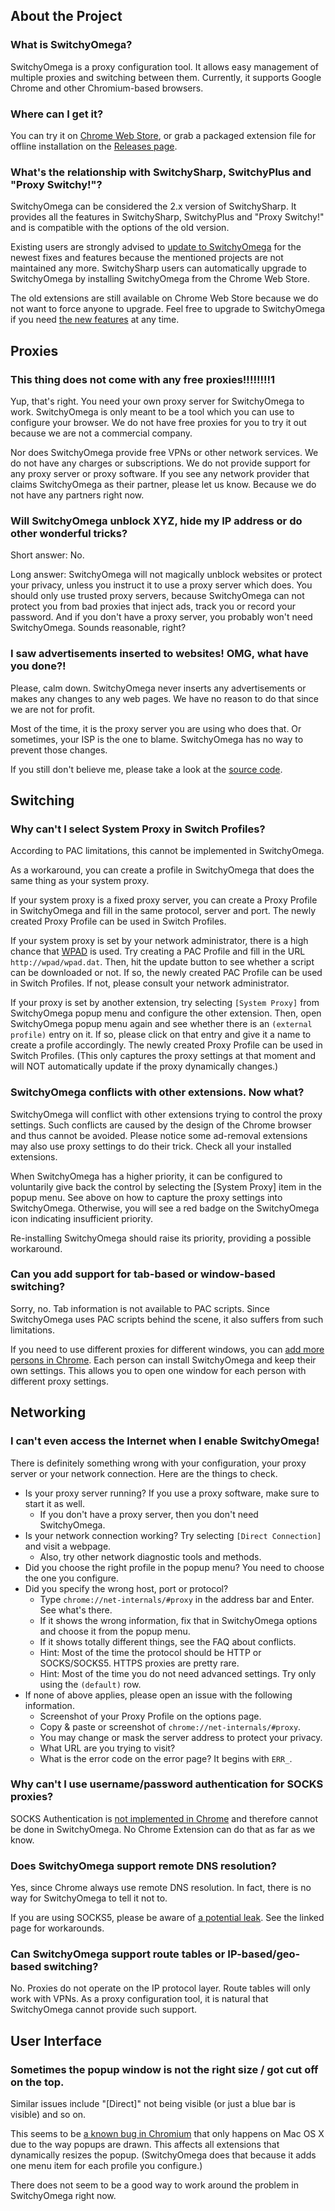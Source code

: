 About the Project
-----------------

### What is SwitchyOmega?

SwitchyOmega is a proxy configuration tool. It allows easy management of multiple proxies and switching between them. Currently, it supports Google Chrome and other Chromium-based browsers.

### Where can I get it?

You can try it on [Chrome Web Store](https://chrome.google.com/webstore/detail/padekgcemlokbadohgkifijomclgjgif),
or grab a packaged extension file for offline installation on the [Releases page](https://github.com/FelisCatus/SwitchyOmega/releases).

### What's the relationship with SwitchySharp, SwitchyPlus and "Proxy Switchy!"?

SwitchyOmega can be considered the 2.x version of SwitchySharp. It provides all the features in SwitchySharp, SwitchyPlus and "Proxy Switchy!" and is compatible with the options of the old version.

Existing users are strongly advised to [update to SwitchyOmega](https://github.com/FelisCatus/SwitchyOmega/wiki/What's-new-in-SwitchyOmega#how-to-upgrade) for the newest fixes and features because the mentioned projects are not maintained any more. SwitchySharp users can automatically upgrade to SwitchyOmega by installing SwitchyOmega from the Chrome Web Store.

The old extensions are still available on Chrome Web Store because we do not want to force anyone to upgrade. Feel free to upgrade to SwitchyOmega if you need [the new features](https://github.com/FelisCatus/SwitchyOmega/wiki/What's-new-in-SwitchyOmega) at any time.

Proxies
-------

### This thing does not come with any free proxies!!!!!!!!1

Yup, that's right. You need your own proxy server for SwitchyOmega to work. SwitchyOmega is only meant to be a tool which you can use to configure your browser. We do not have free proxies for you to try it out because we are not a commercial company.

Nor does SwitchyOmega provide free VPNs or other network services. We do not have any charges or subscriptions. We do not provide support for any proxy server or proxy software. If you see any network provider that claims SwitchyOmega as their partner, please let us know. Because we do not have any partners right now.

### Will SwitchyOmega unblock XYZ, hide my IP address or do other wonderful tricks?

Short answer: No.

Long answer: SwitchyOmega will not magically unblock websites or protect your privacy, unless you instruct it to use a proxy server which does. You should only use trusted proxy servers, because SwitchyOmega can not protect you from bad proxies that inject ads, track you or record your password. And if you don't have a proxy server, you probably won't need SwitchyOmega. Sounds reasonable, right?

### I saw advertisements inserted to websites! OMG, what have you done?!

Please, calm down. SwitchyOmega never inserts any advertisements or makes any changes to any web pages. We have no reason to do that since we are not for profit.

Most of the time, it is the proxy server you are using who does that. Or sometimes, your ISP is the one to blame. SwitchyOmega has no way to prevent those changes.

If you still don't believe me, please take a look at the [source code](https://github.com/FelisCatus/SwitchyOmega).

Switching
---------

### Why can't I select System Proxy in Switch Profiles?

According to PAC limitations, this cannot be implemented in SwitchyOmega.

As a workaround, you can create a profile in SwitchyOmega that does the same thing as your system proxy.

If your system proxy is a fixed proxy server, you can create a Proxy Profile in SwitchyOmega and fill in the same protocol, server and port. The newly created Proxy Profile can be used in Switch Profiles.

If your system proxy is set by your network administrator, there is a high chance that [WPAD](https://en.wikipedia.org/wiki/Web_Proxy_Auto-Discovery_Protocol) is used. Try creating a PAC Profile and fill in the URL `http://wpad/wpad.dat`. Then, hit the update button to see whether a script can be downloaded or not. If so, the newly created PAC Profile can be used in Switch Profiles. If not, please consult your network administrator.

If your proxy is set by another extension, try selecting `[System Proxy]` from SwitchyOmega popup menu and configure the other extension. Then, open SwitchyOmega popup menu again and see whether there is an `(external profile)` entry on it. If so, please click on that entry and give it a name to create a profile accordingly. The newly created Proxy Profile can be used in Switch Profiles. (This only captures the proxy settings at that moment and will NOT automatically update if the proxy dynamically changes.)

### SwitchyOmega conflicts with other extensions. Now what?

SwitchyOmega will conflict with other extensions trying to control the proxy settings. Such conflicts are caused by the design of the Chrome browser and thus cannot be avoided. Please notice some ad-removal extensions may also use proxy settings to do their trick. Check all your installed extensions.

When SwitchyOmega has a higher priority, it can be configured to voluntarily give back the control by selecting the [System Proxy] item in the popup menu. See above on how to capture the proxy settings into SwitchyOmega. Otherwise, you will see a red badge on the SwitchyOmega icon indicating insufficient priority.

Re-installing SwitchyOmega should raise its priority, providing a possible workaround.

### Can you add support for tab-based or window-based switching?

Sorry, no. Tab information is not available to PAC scripts. Since SwitchyOmega uses PAC scripts behind the scene, it also suffers from such limitations.

If you need to use different proxies for different windows, you can [add more persons in Chrome](https://support.google.com/chrome/answer/2364824). Each person can install SwitchyOmega and keep their own settings. This allows you to open one window for each person with different proxy settings.

Networking
----------

### I can't even access the Internet when I enable SwitchyOmega!

There is definitely something wrong with your configuration, your proxy server or your network connection. Here are the things to check.

* Is your proxy server running? If you use a proxy software, make sure to start it as well.
  - If you don't have a proxy server, then you don't need SwitchyOmega.
* Is your network connection working? Try selecting `[Direct Connection]` and visit a webpage.
  - Also, try other network diagnostic tools and methods.
* Did you choose the right profile in the popup menu? You need to choose the one you configure.
* Did you specify the wrong host, port or protocol?
  - Type `chrome://net-internals/#proxy` in the address bar and Enter. See what's there.
  - If it shows the wrong information, fix that in SwitchyOmega options and choose it from the popup menu.
  - If it shows totally different things, see the FAQ about conflicts.
  - Hint: Most of the time the protocol should be HTTP or SOCKS/SOCKS5. HTTPS proxies are pretty rare.
  - Hint: Most of the time you do not need advanced settings. Try only using the `(default)` row.
* If none of above applies, please open an issue with the following information.
  - Screenshot of your Proxy Profile on the options page.
  - Copy & paste or screenshot of `chrome://net-internals/#proxy`.
  - You may change or mask the server address to protect your privacy.
  - What URL are you trying to visit?
  - What is the error code on the error page? It begins with `ERR_`.

### Why can't I use username/password authentication for SOCKS proxies?

SOCKS Authentication is [not implemented in Chrome](https://code.google.com/p/chromium/issues/detail?id=256785) and therefore cannot be done in SwitchyOmega. No Chrome Extension can do that as far as we know.

### Does SwitchyOmega support remote DNS resolution?

Yes, since Chrome always use remote DNS resolution. In fact, there is no way for SwitchyOmega to tell it not to.

If you are using SOCKS5, please be aware of [a potential leak](https://github.com/FelisCatus/SwitchyOmega/wiki/DNS-and-SOCKS-proxy#english). See the linked page for workarounds.

### Can SwitchyOmega support route tables or IP-based/geo-based switching?

No. Proxies do not operate on the IP protocol layer. Route tables will only work with VPNs. As a proxy configuration tool, it is natural that SwitchyOmega cannot provide such support.

User Interface
--------------

### Sometimes the popup window is not the right size / got cut off on the top.

Similar issues include "[Direct]" not being visible (or just a blue bar is visible) and so on.

This seems to be [a known bug in Chromium](https://bugs.chromium.org/p/chromium/issues/detail?id=457887) that only happens on Mac OS X due to the way popups are drawn. This affects all extensions that dynamically resizes the popup. (SwitchyOmega does that because it adds one menu item for each profile you configure.)

There does not seem to be a good way to work around the problem in SwitchyOmega right now.